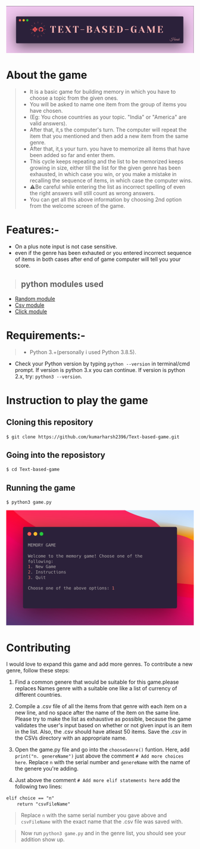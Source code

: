![banner](./images/banner.png)

# About the game 
> - It is a basic game for building memory in which you have to choose a topic from the given ones.
>- You will be asked to name one item from the group of items you have chosen.
>- (Eg: You chose countries as your topic. "India" or "America" are valid answers).
>- After that, it,s the computer's turn. The computer will repeat the item that you mentioned and then add a new item from the same genre.
>- After that, it,s your turn. you have to memorize all items that have been added so far and enter them.
>- This cycle keeps repeating and the list to be memorized keeps growing in size, either till the list for the given genre has been exhausted, in which case you win, or you make a mistake in recalling the sequence of items, in which case the computer wins.
>- ⚠️Be careful while entering the list as incorrect spelling of even the right answers will still count as wrong answers.
>- You can get all this above information by choosing 2nd option from the welcome screen of the game.

# Features:-
- On a plus note input is not case sensitive.
- even if the genre has been exhauted or you entered incorrect sequence of items in both cases after end of game computer will tell you your score.
>## python modules used
- [Random module](https://docs.python.org/3/library/random.html) 
- [Csv module](https://docs.python.org/3/library/csv.html)
- [Click module](https://docs.python.org/3/library/csv.html)

# Requirements:-
>- Python 3.+(personally i used Python 3.8.5).
- Check your Python version by typing ```python --version``` in terminal/cmd prompt. If version is python 3.x you can continue. If version is python 2.x, try: ```python3 --version```. 

# Instruction to play the game

 ## Cloning this repository
```
$ git clone https://github.com/kumarharsh2396/Text-based-game.git
```
## Going into the reposistory
```
$ cd Text-based-game
```
## Running the game
```
$ python3 game.py
```
![banner](./images/welcome.png)
# Contributing
 I would love to expand this game and add more genres. To contribute a new genre, follow these steps:

1. Find a common genere that would be suitable for this game.please replaces Names genre with a suitable one like a list of currency of different countries.

2. Compile a .csv file of all the items from that genre with each item on a new line, and no space after the name of the item on the same line. Please try to make the list as exhaustive as possible, because the game validates the user's input based on whether or not given input is an item in the list. Also, the .csv should have atleast 50 items. Save the .csv in the CSVs directory with an appropriate name.

3. Open the game.py file and go into the ```chooseGenre()``` funtion. Here, add ```print("n. genereName")``` just above the comment ```# Add more choices here```. Replace ```n``` with the serial number and ```genereName``` with the name of the genere you're adding.

4. Just above the comment ```# Add more elif statements here``` add the following two lines:

```
elif choice == "n"
	return "csvFileName"
```	

>Replace ```n``` with the same serial number you gave above and ```csvFileName``` with the exact name that the .csv file was saved with. 

>Now run ```python3 game.py``` and in the genre list, you should see your addition show up.
